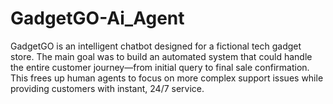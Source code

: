 # GadgetGO-Ai_Agent
GadgetGO is an intelligent chatbot designed for a fictional tech gadget store. The main goal was to build an automated system that could handle the entire customer journey—from initial query to final sale confirmation. This frees up human agents to focus on more complex support issues while providing customers with instant, 24/7 service.
